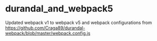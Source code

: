 # durandal_and_webpack5


Updated webpack v1 to webpack v5 and webpack configurations from https://github.com/Craga89/durandal-webpack/blob/master/webpack.config.js
